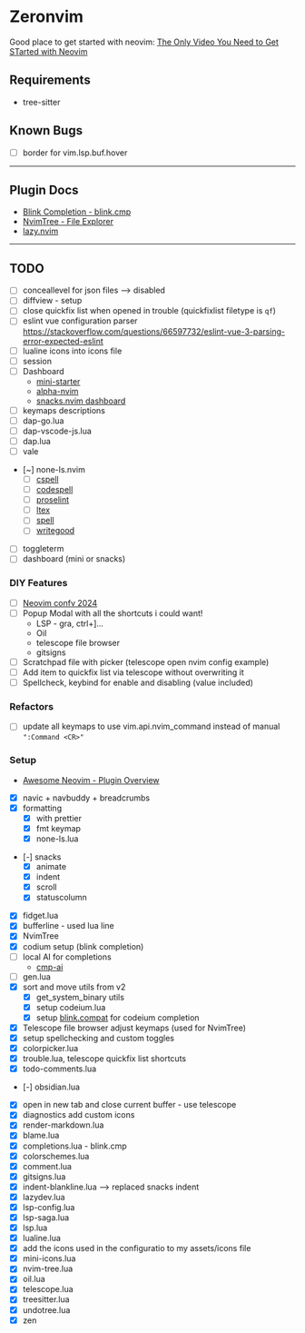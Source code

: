# Zeronvim

Good place to get started with neovim: [The Only Video You Need to Get STarted with Neovim](https://www.youtube.com/watch?v=m8C0Cq9Uv9o&t=1275s)

## Requirements

- tree-sitter

## Known Bugs

- [ ] border for vim.lsp.buf.hover

---

## Plugin Docs

- [Blink Completion - blink.cmp](https://cmp.saghen.dev/)
- [NvimTree - File Explorer](https://docs.rockylinux.org/books/nvchad/nvchad_ui/nvimtree/)
- [lazy.nvim](https://lazy.folke.io/)

---

## TODO

- [ ] conceallevel for json files --> disabled
- [ ] diffview - setup
- [ ] close quickfix list when opened in trouble (quickfixlist filetype is `qf`)
- [ ] eslint vue configuration parser https://stackoverflow.com/questions/66597732/eslint-vue-3-parsing-error-expected-eslint
- [ ] lualine icons into icons file
- [ ] session
- [ ] Dashboard
  - [mini-starter](https://github.com/echasnovski/mini.nvim/blob/main/readmes/mini-starter.md)
  - [alpha-nvim](https://github.com/goolord/alpha-nvim)
  - [snacks.nvim dashboard](https://github.com/folke/snacks.nvim/blob/main/docs/dashboard.md)
- [ ] keymaps descriptions
- [ ] dap-go.lua
- [ ] dap-vscode-js.lua
- [ ] dap.lua
- [ ] vale
- [~] none-ls.nvim
  - [ ] [cspell](https://github.com/jose-elias-alvarez/null-ls.nvim/blob/main/doc/BUILTINS.md#cspell)
  - [ ] [codespell](https://github.com/jose-elias-alvarez/null-ls.nvim/blob/main/doc/BUILTINS.md#codespell)
  - [ ] [proselint](https://valentjn.github.io/ltex/)
  - [ ] [ltex](https://github.com/jose-elias-alvarez/null-ls.nvim/blob/main/doc/BUILTINS.md#codespell)
  - [ ] [spell](https://github.com/jose-elias-alvarez/null-ls.nvim/blob/main/doc/BUILTINS.md#spell)
  - [ ] [writegood](https://github.com/jose-elias-alvarez/null-ls.nvim/blob/main/doc/BUILTINS.md#write_good)
- [ ] toggleterm
- [ ] dashboard (mini or snacks)

### DIY Features

- [ ] [Neovim confv 2024](https://www.youtube.com/watch?v=TUzdcB_PFJA&list=PLhlaLyAlbLlq9xWf2xm_9p422GgqvATXk&index=1)
- [ ] Popup Modal with all the shortcuts i could want!
  - LSP - gra, ctrl+]...
  - Oil
  - telescope file browser
  - gitsigns
- [ ] Scratchpad file with picker (telescope open nvim config example)
- [ ] Add item to quickfix list via telescope without overwriting it
- [ ] Spellcheck, keybind for enable and disabling (value included)

### Refactors

- [ ] update all keymaps to use vim.api.nvim_command instead of manual `":Command <CR>"`

### Setup

- [Awesome Neovim - Plugin Overview](https://github.com/rockerBOO/awesome-neovim/blob/main/README.md#tabline)

- [x] navic + navbuddy + breadcrumbs
- [x] formatting
  - [x] with prettier
  - [x] fmt keymap
  - [x] none-ls.lua
- [-] snacks
  - [x] animate
  - [x] indent
  - [x] scroll
  - [x] statuscolumn
- [x] fidget.lua
- [x] bufferline - used lua line
- [x] NvimTree
- [x] codium setup (blink completion)
- [ ] local AI for completions
  - [cmp-ai](https://github.com/tzachar/cmp-ai)
- [ ] gen.lua
- [x] sort and move utils from v2
  - [x] get_system_binary utils
  - [x] setup codeium.lua
  - [x] setup [blink.compat](https://github.com/saghen/blink.compat) for codeium completion
- [x] Telescope file browser adjust keymaps (used for NvimTree)
- [x] setup spellchecking and custom toggles
- [x] colorpicker.lua
- [x] trouble.lua, telescope quickfix list shortcuts
- [x] todo-comments.lua
- [-] obsidian.lua
- [x] open in new tab and close current buffer - use telescope
- [x] diagnostics add custom icons
- [x] render-markdown.lua
- [x] blame.lua
- [x] completions.lua - blink.cmp
- [x] colorschemes.lua
- [x] comment.lua
- [x] gitsigns.lua
- [x] indent-blankline.lua --> replaced snacks indent
- [x] lazydev.lua
- [x] lsp-config.lua
- [x] lsp-saga.lua
- [x] lsp.lua
- [x] lualine.lua
- [x] add the icons used in the configuratio to my assets/icons file
- [x] mini-icons.lua
- [x] nvim-tree.lua
- [x] oil.lua
- [x] telescope.lua
- [x] treesitter.lua
- [x] undotree.lua
- [x] zen

